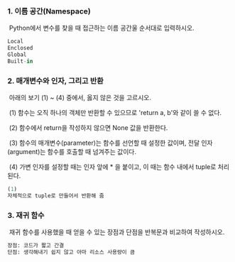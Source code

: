 ### 1. 이름 공간(Namespace)

​		Python에서 변수를 찾을 때 접근하는 이름 공간울 순서대로 입력하시오.

```python
Local
Enclosed
Global
Built-in
```



### 2. 매개변수와 인자, 그리고 반환

​	아래의 보기 (1) ~ (4) 중에서, 옳지 않은 것을 고르시오.

​	(1) 함수는 오직 하나의 객체만 반환할 수 있으므로 'return a, b'와 같이 쓸 수 없다. 

​	(2) 함수에서 return을 작성하지 않으면 None 값을 반환한다.

​	(3) 함수의 매개변수(parameter)는 함수를 선언할 때 설정한 값이며, 전달 인자(argument)는 함수를 호출할 때 넘겨주는 값이다.

​	(4) 가변 인자를 설정할 때는 인자 앞에 * 을 붙이고, 이 때는 함수 내에서 tuple로 처리 된다.

```python
(1)
자체적으로 tuple로 만들어서 반환해 줌
```



### 3. 재귀 함수

​		재귀 함수를 사용했을 때 얻을 수 있는 장점과 단점을 반복문과 비교하여 작성하시오.

```python
장점: 코드가 짧고 간결
단점: 생각해내기 쉽지 않고 아마 리소스 사용량이 큼
```


